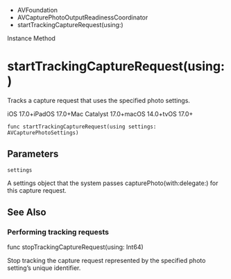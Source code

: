

- AVFoundation
- AVCapturePhotoOutputReadinessCoordinator
-  startTrackingCaptureRequest(using:) 

Instance Method

# startTrackingCaptureRequest(using:)

Tracks a capture request that uses the specified photo settings.

iOS 17.0+iPadOS 17.0+Mac Catalyst 17.0+macOS 14.0+tvOS 17.0+

``` source
func startTrackingCaptureRequest(using settings: AVCapturePhotoSettings)
```

## Parameters 

`settings`  

A settings object that the system passes capturePhoto(with:delegate:) for this capture request.

## See Also

### Performing tracking requests

func stopTrackingCaptureRequest(using: Int64)

Stop tracking the capture request represented by the specified photo setting’s unique identifier.

